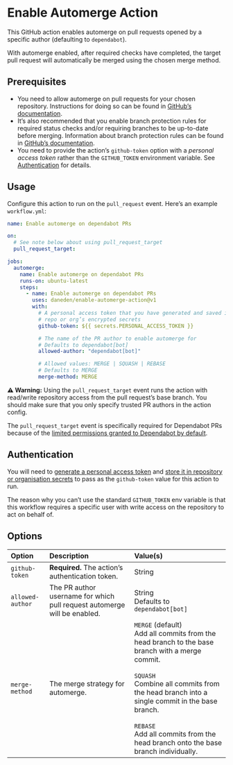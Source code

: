 # Enable Automerge Action

This GitHub action enables automerge on pull requests opened by a specific
author (defaulting to `dependabot`).

With automerge enabled, after required checks have completed, the target pull
request will automatically be merged using the chosen merge method.

## Prerequisites

- You need to allow automerge on pull requests for your chosen repository.
  Instructions for doing so can be found in
  [GitHub’s documentation](https://docs.github.com/en/github/administering-a-repository/managing-auto-merge-for-pull-requests-in-your-repository).
- It’s also recommended that you enable branch protection rules for required
  status checks and/or requiring branches to be up-to-date before merging.
  Information about branch protection rules can be found in
  [GitHub’s documentation](https://docs.github.com/en/github/administering-a-repository/managing-a-branch-protection-rule).
- You need to provide the action’s `github-token` option with a _personal access
  token_ rather than the `GITHUB_TOKEN` environment variable. See
  [Authentication](#authentication) for details.

## Usage

Configure this action to run on the `pull_request` event. Here’s an example
`workflow.yml`:

```yaml
name: Enable automerge on dependabot PRs

on:
  # See note below about using pull_request_target
  pull_request_target:

jobs:
  automerge:
    name: Enable automerge on dependabot PRs
    runs-on: ubuntu-latest
    steps:
      - name: Enable automerge on dependabot PRs
        uses: daneden/enable-automerge-action@v1
        with:
          # A personal access token that you have generated and saved in the
          # repo or org’s encrypted secrets
          github-token: ${{ secrets.PERSONAL_ACCESS_TOKEN }}

          # The name of the PR author to enable automerge for
          # Defaults to dependabot[bot]
          allowed-author: "dependabot[bot]"

          # Allowed values: MERGE | SQUASH | REBASE
          # Defaults to MERGE
          merge-method: MERGE
```

**⚠️ Warning:** Using the `pull_request_target` event runs the action with
read/write repository access from the pull request’s base branch. You should
make sure that you only specify trusted PR authors in the action config.

The `pull_request_target` event is specifically required for Dependabot PRs
because of the
[limited permissions granted to Dependabot by default](https://github.blog/changelog/2021-02-19-github-actions-workflows-triggered-by-dependabot-prs-will-run-with-read-only-permissions/).

## Authentication

You will need to
[generate a personal access token](https://docs.github.com/en/github/authenticating-to-github/creating-a-personal-access-token)
and
[store it in repository or organisation secrets](https://docs.github.com/en/actions/reference/encrypted-secrets)
to pass as the `github-token` value for this action to run.

The reason why you can’t use the standard `GITHUB_TOKEN` env variable is that
this workflow requires a specific user with write access on the repository to
act on behalf of.

## Options

| Option           | Description                                                              | Value(s)                                                                                                                                                                                                                                                                                                  |
| :--------------- | :----------------------------------------------------------------------- | :-------------------------------------------------------------------------------------------------------------------------------------------------------------------------------------------------------------------------------------------------------------------------------------------------------- |
| `github-token`   | **Required.** The action’s authentication token.                         | String                                                                                                                                                                                                                                                                                                    |
| `allowed-author` | The PR author username for which pull request automerge will be enabled. | String<br/>Defaults to `dependabot[bot]`                                                                                                                                                                                                                                                                  |
| `merge-method`   | The merge strategy for automerge.                                        | `MERGE` (default)<br/>Add all commits from the head branch to the base branch with a merge commit.<br/><br/> `SQUASH`<br/>Combine all commits from the head branch into a single commit in the base branch.<br/><br/>`REBASE`<br/>Add all commits from the head branch onto the base branch individually. |

